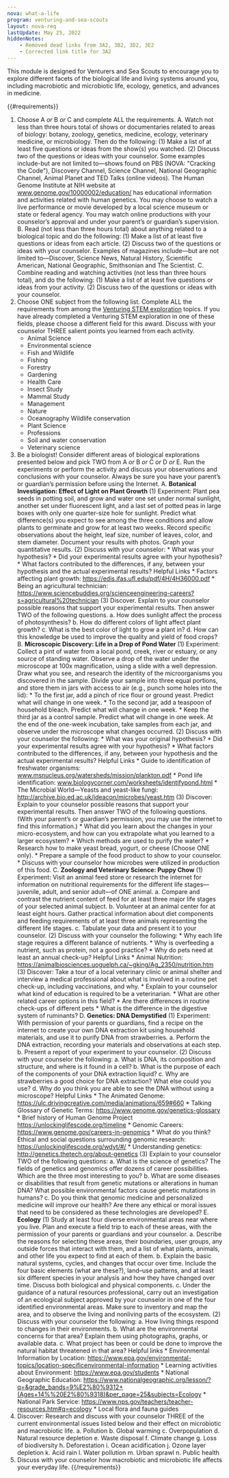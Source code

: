 ```yaml
---
nova: what-a-life
program: venturing-and-sea-scouts
layout: nova-req
lastUpdate: May 25, 2022
hiddenNotes:
    - Removed dead links from 3A2, 3B2, 3D2, 3E2
    - Corrected link title for 3A2
---
```


This module is designed for Venturers and Sea Scouts to encourage you to explore different facets of the biological life and living systems around you, including macrobiotic and microbiotic life, ecology, genetics, and advances in medicine.

{{#requirements}}
1. Choose A *or* B *or* C and complete ALL the requirements.
    A. Watch not less than three hours total of shows or documentaries related to areas of biology: botany, zoology, genetics, medicine, ecology, veterinary medicine, or microbiology.  Then do the following:
        (1) Make a list of at least five questions or ideas from the show(s) you watched.
        (2) Discuss two of the questions or ideas with your counselor.
        Some examples include-but are not limited to—shows found on PBS (NOVA: "Cracking the Code"), Discovery Channel, Science Channel, National Geographic Channel, Animal Planet and TED Talks (online videos). The Human Genome Institute at NIH website at www.genome.gov/10000002/education/ has educational information and activities related with human genetics. You may choose to watch a live performance or movie developed by a local science museum or state or federal agency. You may watch online productions with your counselor’s approval and under your parent’s or guardian’s supervision.
    B. Read (not less than three hours total) about anything related to a biological topic and do the following:
        (1) Make a list of at least five questions or ideas from each article.
        (2) Discuss two of the questions or ideas with your counselor.
        Examples of magazines include—but are not limited to—Discover, Science News, Natural History, Scientific American, National Geographic, Smithsonian and The Scientist.
    C. Combine reading and watching activities (not less than three hours total), and do the following:
        (1) Make a list of at least five questions or ideas from your activity.
        (2) Discuss two of the questions or ideas with your counselor.
2.  Choose ONE subject from the following list. Complete ALL the requirements from among the [Venturing STEM exploration](../../explorations/) topics. If you have already completed a Venturing STEM exploration in one of these fields, please choose a different field for this award. Discuss with your counselor THREE salient points you learned from each activity.
    * Animal Science
    * Environmental science
    * Fish and Wildlife
    * Fishing
    * Forestry
    * Gardening
    * Health Care
    * Insect Study
    * Mammal Study
    * Management
    * Nature
    * Oceanography Wildlife conservation
    * Plant Science
    * Professions
    * Soil and water conservation
    * Veterinary science
3. Be a biologist! Consider different areas of biological explorations presented below and pick TWO from A *or* B *or* C *or* D *or* E. Run the experiments or perform the activity and discuss your observations and conclusions with your counselor. Always be sure you have your parent’s or guardian’s permission before using the Internet.
    A. **Botanical Investigation: Effect of Light on Plant Growth**
        (1) Experiment: Plant pea seeds in potting soil, and grow and water one set under normal sunlight, another set under fluorescent light, and a last set of potted peas in large boxes with only one quarter-size hole for sunlight. Predict what difference(s) you expect to see among the three conditions and allow plants to germinate and grow for at least two weeks.
            Record specific observations about the height, leaf size, number of leaves, color, and stem diameter. Document your results with photos. Graph your quantitative results.
        (2) Discuss with your counselor:
            * What was your hypothesis?
            * Did your experimental results agree with your hypothesis?
            * What factors contributed to the differences, if any, between your hypothesis and the actual experimental results?
            Helpful Links
                * Factors affecting plant growth: https://edis.ifas.ufl.edu/pdf/4H/4H36000.pdf
                * Being an agricultural technician: https://www.sciencebuddies.org/scienceengineering-careers?s=agricultural%20technician
        (3) Discover. Explain to your counselor possible reasons that support your experimental results. Then answer TWO of the following questions.
            a. How does sunlight affect the process of photosynthesis?
            b. How do different colors of light affect plant growth?
            c. What is the best color of light to grow a plant in?
            d. How can this knowledge be used to improve the quality and yield of food crops?
    B. **Microscopic Discovery: Life in a Drop of Pond Water**
        (1) Experiment: Collect a pint of water from a local pond, creek, river or estuary, or any source of standing water. Observe a drop of the water under the microscope at 100x magnification, using a slide with a well depression. Draw what you see, and research the identity of the microorganisms you discovered in the sample.  Divide your sample into three equal portions, and store them in jars with access to air (e.g., punch some holes into the lid):
            * To the first jar, add a pinch of rice flour or ground yeast. Predict what will change in one week.
            * To the second jar, add a teaspoon of household bleach. Predict what will change in one week.
            * Keep the third jar as a control sample. Predict what will change in one week.
            At the end of the one-week incubation, take samples from each jar, and observe under the microscope what changes occurred.
        (2) Discuss with your counselor the following:
            * What was your original hypothesis?
            * Did your experimental results agree with your hypothesis?
            * What factors contributed to the differences, if any, between your hypothesis and the actual experimental results?
            Helpful Links
                * Guide to identification of freshwater organisms: www.msnucleus.org/watersheds/mission/plankton.pdf
                * Pond life identification: www.biologycorner.com/worksheets/identifypond.html
                * The Microbial World—Yeasts and yeast-like fungi: http://archive.bio.ed.ac.uk/jdeacon/microbes/yeast.htm
        (3) Discover: Explain to your counselor possible reasons that support your experimental results. Then answer TWO of the following questions. (With your parent’s or guardian’s permission, you may use the internet to find this information.)
            * What did you learn about the changes in your micro-ecosystem, and how can you extrapolate what you learned to a larger ecosystem?
            * Which methods are used to purify the water?
            * Research how to make yeast bread, yogurt, or cheese (Choose ONE only).
                * Prepare a sample of the food product to show to your counselor.
                * Discuss with your counselor how microbes were utilized in production of this food.
    C. **Zoology and Veterinary Science: Puppy Chow**
        (1) Experiment: Visit an animal feed store or research the internet for information on nutritional requirements for the different life stages—juvenile, adult, and senior adult—of ONE animal.
            a. Compare and contrast the nutrient content of feed for at least three major life stages of your selected animal subject.
            b. Volunteer at an animal center for at least eight hours. Gather practical information about diet components and feeding requirements of at least three animals representing the different life stages.
            c. Tabulate your data and present it to your counselor.
        (2) Discuss with your counselor the following:
            * Why each life stage requires a different balance of nutrients.
            * Why is overfeeding a nutrient, such as protein, not a good practice?
            * Why do pets need at least an annual check-up?
            Helpful Links
                * Animal Nutrition: https://animalbiosciences.uoguelph.ca/~gking/Ag_2350/nutrition.htm
        (3) Discover: Take a tour of a local veterinary clinic or animal shelter and interview a medical professional about what is involved in a routine pet check-up, including vaccinations, and why.
            * Explain to your counselor what kind of education is required to be a veterinarian.
            * What are other related career options in this field?
            * Are there differences in routine check-ups of different pets
            * What is the difference in the digestive system of ruminants?
    D. **Genetics: DNA Demystified**
        (1) Experiment: With permission of your parents or guardians, find a recipe on the internet to create your own DNA extraction kit using household materials, and use it to purify DNA from strawberries.
            a. Perform the DNA extraction, recording your materials and observations at each step.
            b. Present a report of your experiment to your counselor.
        (2) Discuss with your counselor the following:
            a. What is DNA, its composition and structure, and where is it found in a cell?
            b. What is the purpose of each of the components of your DNA extraction liquid?
            c. Why are strawberries a good choice for DNA extraction? What else could you use?
            d. Why do you think you are able to see the DNA without using a microscope?
            Helpful Links
                * The Animated Genome: https://ulc.drivingcreative.com/media/animations/659#660
                * Talking Glossary of Genetic Terms: https://www.genome.gov/genetics-glossary
                * Brief history of Human Genome Project https://unlockinglifescode.org/timeline
                * Genomic Careers: https://www.genome.gov/careers-in-genomics
                * What do you think? Ethical and social questions surrounding genomic research: https://unlockinglifescode.org/wdyt/#/
                * Understanding genetics: http://genetics.thetech.org/about-genetics
        (3) Explain to your counselor TWO of the following questions:
            a. What is the science of genetics? The fields of genetics and genomics offer dozens of career possibilities. Which are the three most interesting to you?
            b. What are some diseases or disabilities that result from genetic mutations or alterations in human DNA? What possible environmental factors cause genetic mutations in humans?
            c. Do you think that genomic medicine and personalized medicine will improve our health?  Are there any ethical or moral issues that need to be considered as these technologies are developed?
    E. **Ecology**
        (1) Study at least four diverse environmental areas near where you live. Plan and execute a field trip to each of these areas, with the permission of your parents or guardians and your counselor.
            a. Describe the reasons for selecting these areas, their boundaries, user groups, any outside forces that interact with them, and a list of what plants, animals, and other life you expect to find at each of them.
            b. Explain the basic natural systems, cycles, and changes that occur over time. Include the four basic elements (what are these?), land–use patterns, and at least six different species in your analysis and how they have changed over time. Discuss both biological and physical components.
            c. Under the guidance of a natural resources professional, carry out an investigation of an ecological subject approved by your counselor in one of the four identified environmental areas. Make sure to inventory and map the area, and to observe the living and nonliving parts of the ecosystem.
        (2) Discuss with your counselor the following:
            a. How living things respond to changes in their environments.
            b. What are the environmental concerns for that area? Explain them using photographs, graphs, or available data.
            c. What project has been or could be done to improve the natural habitat threatened in that area?
            Helpful links
                * Environmental Information by Location: https://www.epa.gov/environmental-topics/location-specificenvironmental-information
                * Learning activities about Environment: https://www.epa.gov/students
                * National Geographic Education: https://www.nationalgeographic.org/lesson/?q=&grade_bands=9%E2%80%9312+(Ages+14%%20E2%80%9318)&per_page=25&subjects=Ecology
                * National Park Service: https://www.nps.gov/teachers/teacher-resources.htm#q=ecology
                * Local flora and fauna guides
4. Discover: Research and discuss with your counselor THREE of the current environmental issues listed below and their effect on microbiotic and macrobiotic life.
    a. Pollution
    b. Global warming
    c. Overpopulation
    d. Natural resource depletion
    e. Waste disposal
    f. Climate change
    g. Loss of biodiversity
    h. Deforestation
    i. Ocean acidification
    j. Ozone layer depletion
    k. Acid rain
    l. Water pollution
    m. Urban sprawl
    n. Public health
5. Discuss with your counselor how macrobiotic and microbiotic life affects your everyday life.
{{/requirements}}
